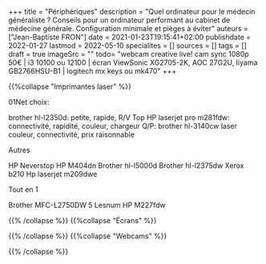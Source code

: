+++
title = "Périphériques"
description = "Quel ordinateur pour le médecin généraliste ? Conseils pour un ordinateur performant au cabinet de médecine générale. Configuration minimale et pièges à éviter"
auteurs = ["Jean-Baptiste FRON"]
date = 2021-01-23T19:15:41+02:00
publishdate = 2022-01-27
lastmod = 2022-05-10
specialites = []
sources = []
tags = []
draft = true
imageSrc = ""
todo= "webcam creative live! cam sync 1080p 50€ | i3 10100 ou 12100 | écran ViewSonic XG2705-2K, AOC 27G2U, Iiyama GB2766HSU-B1 | logitech mx keys ou mk470"
+++

{{%collapse "Imprimantes laser" %}}

01Net choix:

brother hl-l2350d: petite, rapide, R/V
Top HP laserjet pro m281fdw: connectivité, rapidité, couleur, chargeur
Q/P: brother hl-3140cw laser couleur, connectivité, prix raisonnable

Autres

HP Neverstop
HP M404dn
Brother hl-l5000d
Brother hl-l2375dw
Xerox b210
Hp laserjet m209dwe

Tout en 1

Brother MFC-L2750DW 5 Lesnum
HP M227fdw

{{% /collapse %}}
{{%collapse "Écrans" %}}



{{% /collapse %}}
{{%collapse "Webcams" %}}


{{% /collapse %}}
